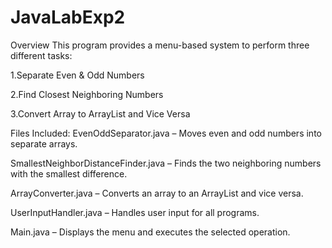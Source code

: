 # JavaLabExp2

Overview
This program provides a menu-based system to perform three different tasks:

1.Separate Even & Odd Numbers

2.Find Closest Neighboring Numbers

3.Convert Array to ArrayList and Vice Versa


Files Included:
EvenOddSeparator.java – Moves even and odd numbers into separate arrays.

SmallestNeighborDistanceFinder.java – Finds the two neighboring numbers with the smallest difference.

ArrayConverter.java – Converts an array to an ArrayList and vice versa.

UserInputHandler.java – Handles user input for all programs.

Main.java – Displays the menu and executes the selected operation.
